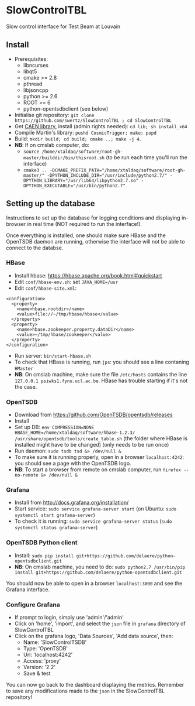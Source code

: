 # SlowControlTBL
Slow control interface for Test Beam at Louvain

## Install
- Prerequisites:
   - libncurses
   - libqt5
   - cmake >= 2.8
   - pthread
   - libjsoncpp
   - python >= 2.6
   - ROOT >= 6
   - python-opentsdbclient (see below)
- Initialise git repository: `git clone https://github.com/swertz/SlowControlTBL ; cd SlowControlTBL`
- Get [CAEN library](http://www.caen.it/jsp/Template2/CaenProd.jsp?parent=38&idmod=689&downloadSoftwareFileId=11059), install (admin rights needed): `cd lib; sh install_x64`
- Compile Martin's library: `pushd CosmicTrigger; make; popd`
- Build: `mkdir build; cd build; cmake ..; make -j 4`.
- **NB**: If on cmslab computer, do:
   - `source /home/xtaldaq/software/root-gh-master/builddir/bin/thisroot.sh` (to be run each time you'll run the interface)
   - `cmake3 .. -DCMAKE_PREFIX_PATH="/home/xtaldaq/software/root-gh-master/" -DPYTHON_INCLUDE_DIR="/usr/include/python2.7/" -DPYTHON_LIBRARY="/usr/lib64/libpython2.7.so" -DPYTHON_EXECUTABLE="/usr/bin/python2.7"`

## Setting up the database
Instructions to set up the database for logging conditions and displaying in-browser in real time (NOT required to run the interface!).

Once everything is installed, one should make sure HBase and the OpenTSDB daemon are running, otherwise the interface will not be able to connect to the databse.

### HBase
- Install hbase: https://hbase.apache.org/book.html#quickstart
- Edit `conf/hbase-env.sh`: set `JAVA_HOME=/usr`
- Edit `conf/hbase-site.xml`:
```
<configuration>
  <property>
    <name>hbase.rootdir</name>
    <value>file://~/tmp/hbase/hbase</value>
  </property>
  <property>
    <name>hbase.zookeeper.property.dataDir</name>
    <value>~/tmp/hbase/zookeeper</value>
  </property>
</configuration>
```
- Run server: `bin/start-hbase.sh`
- To check that HBase is running, run `jps`: you should see a line contaning `HMaster`
- **NB**: On cmslab machine, make sure the file `/etc/hosts` contains the line `127.0.0.1 psiwks1.fynu.ucl.ac.be`. HBase has trouble starting if it's not the case.

### OpenTSDB
- Download from https://github.com/OpenTSDB/opentsdb/releases
- Install
- Set up DB: `env COMPRESSION=NONE HBASE_HOME=/home/xtaldaq/software/hbase-1.2.3/ /usr/share/opentsdb/tools/create_table.sh` (the folder where HBase is installed might have to be changed) (only needs to be run once)
- Run daemon: `sudo tsdb tsd &> /dev/null &`
- To make sure it is running properly, open in a browser `localhost:4242`: you should see a page with the OpenTSDB logo.
- **NB**: To start a browser from remote on cmslab computer, run `firefox --no-remote &> /dev/null &`

### Grafana
- Install from http://docs.grafana.org/installation/
- Start service: `sudo service grafana-server start` (on Ubuntu: `sudo systemctl start grafana-server`)
- To check it is running: `sudo service grafana-server status` (`sudo systemctl status grafana-server`)

### OpenTSDB Python client
- Install: `sudo pip install git+https://github.com/delaere/python-opentsdbclient.git`
- **NB**: On cmslab machine, you need to do: `sudo python2.7 /usr/bin/pip install git+https://github.com/delaere/python-opentsdbclient.git`

You should now be able to open in a browser `localhost:3000` and see the Grafana interface. 

### Configure Grafana
- If prompt to login, simply use 'admin'/'admin'
- Click on 'home', 'import', and select the `json` file in `grafana` directory of SlowControlTBL
- Click on the grafana logo, 'Data Sources', 'Add data source', then:
   - Name: 'SlowControlTSDB'
   - Type: 'OpenTSDB'
   - Url: 'localhost:4242'
   - Access: 'proxy'
   - Version: '2.2'
   - Save & test

You can now go back to the dashboard displaying the metrics. Remember to save any modifications made to the `json` in the SlowControlTBL repository!
